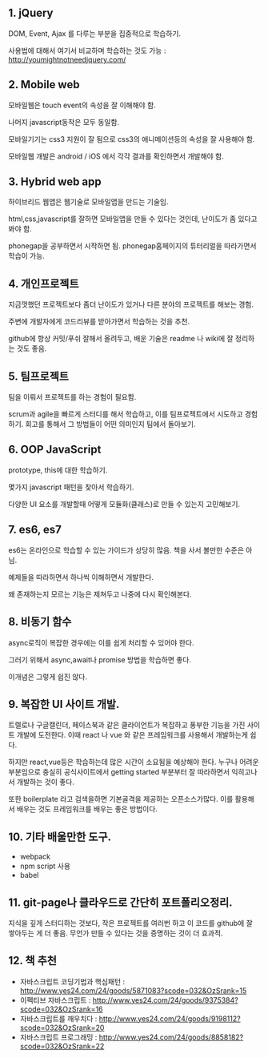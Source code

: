 
## 1. jQuery 
DOM, Event, Ajax 를 다루는 부분을 집중적으로 학습하기.

사용법에 대해서 여기서 비교하며 학습하는 것도 가능
: http://youmightnotneedjquery.com/

## 2. Mobile web
모바일웹은 touch event의 속성을 잘 이해해야 함.

나머지 javascript동작은 모두 동일함.

모바일기기는 css3 지원이 잘 됨으로 css3의 애니메이션등의 속성을 잘 사용해야 함.

모바일웹 개발은 android / iOS 에서 각각 결과를 확인하면서 개발해야 함.

## 3. Hybrid web app
하이브리드 웹앱은 웹기술로 모바일앱을 만드는 기술임.

html,css,javascript를 잘하면 모바일앱을 만들 수 있다는 것인데, 난이도가 좀 있다고 봐야 함.

phonegap을 공부하면서 시작하면 됨.
phonegap홈페이지의 튜터리얼을 따라가면서 학습이 가능.

## 4. 개인프로젝트
지금껏했던 프로젝트보다 좀더 난이도가 있거나 다른 분야의 프로젝트를 해보는 경험.

주변에 개발자에게 코드리뷰를 받아가면서 학습하는 것을 추천. 

github에 항상 커밋/푸쉬 잘해서 올려두고, 배운 기술은 readme 나 wiki에 잘 정리하는 것도 좋음.

## 5. 팀프로젝트
팀을 이뤄서 프로젝트를 하는 경험이 필요함.

scrum과 agile을 빠르게 스터디를 해서 학습하고, 이를 팀프로젝트에서 시도하고 경험하기.
회고를 통해서 그 방법들이 어떤 의미인지 팀에서 돌아보기.

## 6. OOP JavaScript
prototype, this에 대한 학습하기.

몇가지 javascript 패턴을 찾아서 학습하기.

다양한 UI 요소를 개발할때 어떻게 모듈화(클래스)로 만들 수 있는지 고민해보기.

## 7. es6, es7
es6는 온라인으로 학습할 수 있는 가이드가 상당히 많음. 책을 사서 볼만한 수준은 아님. 

예제들을 따라하면서 하나씩 이해하면서 개발한다.

왜 존재하는지 모르는 기능은 제쳐두고 나중에 다시 확인해본다. 

## 8. 비동기 함수
async로직이 복잡한 경우에는 이를 쉽게 처리할 수 있어야 한다.

그러기 위해서 async,await나 promise 방법을 학습하면 좋다. 

이개념은 그렇게 쉽진 않다.

## 9. 복잡한 UI 사이트 개발.
트렐로나 구글캘린더, 페이스북과 같은 클라이언트가 복잡하고 풍부한 기능을 가진 사이트 개발에 도전한다.
이때 react 나 vue 와 같은 프레임워크를 사용해서 개발하는게 쉽다.

하지만 react,vue등은 학습하는데 많은 시간이 소요됨을 예상해야 한다. 누구나 어려운 부분임으로 충실히 공식사이트에서 getting started 부분부터
잘 따라하면서 익히고나서 개발하는 것이 좋다. 

또한 boilerplate 라고 검색을하면 기본골격을 제공하는 오픈소스가많다. 이를 활용해서 배우는 것도 프레임워크를 배우는 좋은 방법이다. 

## 10. 기타 배울만한 도구.
- webpack 
- npm script 사용
- babel

## 11. git-page나 클라우드로 간단히 포트폴리오정리.
지식을 깊게 스터디하는 것보다, 작은 프로젝트를 여러번 하고 이 코드를 github에 잘 쌓아두는 게 더 좋음.
무언가 만들 수 있다는 것을 증명하는 것이 더 효과적.

## 12. 책 추천
- 자바스크립트 코딩기법과 핵심패턴 : http://www.yes24.com/24/goods/5871083?scode=032&OzSrank=15
- 이펙티브 자바스크립트 : http://www.yes24.com/24/goods/9375384?scode=032&OzSrank=16
- 자바스크립트를 깨우치다 : http://www.yes24.com/24/goods/9198112?scode=032&OzSrank=20
- 자바스크립트 프로그래밍 : http://www.yes24.com/24/goods/8858182?scode=032&OzSrank=22



